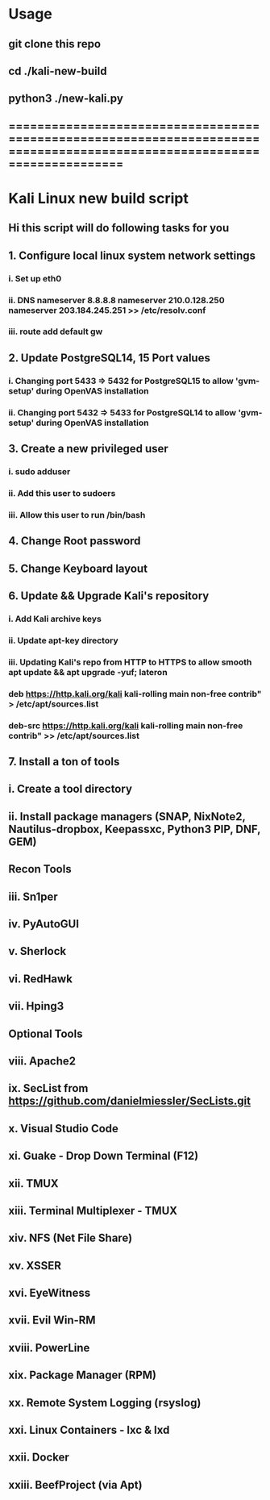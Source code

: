 # Usage
## git clone this repo
## cd ./kali-new-build
## python3 ./new-kali.py

## =========================================================================================================================
# Kali Linux new build script
## Hi this script will do following tasks for you

## 1. Configure local linux system network settings
### i. Set up eth0
### ii. DNS nameserver 8.8.8.8 nameserver 210.0.128.250 nameserver 203.184.245.251 >> /etc/resolv.conf
### iii. route add default gw

## 2. Update PostgreSQL14, 15 Port values
### i. Changing port 5433 => 5432 for PostgreSQL15 to allow 'gvm-setup' during OpenVAS installation
### ii. Changing port 5432 => 5433 for PostgreSQL14 to allow 'gvm-setup' during OpenVAS installation

## 3. Create a new privileged user
### i. sudo adduser <user>
### ii. Add this user to sudoers
### iii. Allow this user to run /bin/bash

## 4. Change Root password

## 5. Change Keyboard layout

## 6. Update && Upgrade Kali's repository
### i. Add Kali archive keys
### ii. Update apt-key directory
### iii. Updating Kali's repo from HTTP to HTTPS to allow smooth apt update && apt upgrade -yuf; lateron
### deb https://http.kali.org/kali kali-rolling main non-free contrib" > /etc/apt/sources.list
### deb-src https://http.kali.org/kali kali-rolling main non-free contrib" >> /etc/apt/sources.list

## 7. Install a ton of tools
## i. Create a tool directory
## ii. Install package managers (SNAP, NixNote2, Nautilus-dropbox, Keepassxc, Python3 PIP, DNF, GEM)

## Recon Tools
## iii. Sn1per
## iv. PyAutoGUI
## v. Sherlock
## vi. RedHawk
## vii. Hping3

## Optional Tools
## viii. Apache2
## ix. SecList from https://github.com/danielmiessler/SecLists.git
## x. Visual Studio Code
## xi. Guake - Drop Down Terminal (F12)
## xii. TMUX
## xiii. Terminal Multiplexer - TMUX 
## xiv. NFS (Net File Share)
## xv. XSSER
## xvi. EyeWitness
## xvii. Evil Win-RM
## xviii. PowerLine
## xix. Package Manager (RPM)
## xx. Remote System Logging (rsyslog)
## xxi. Linux Containers - lxc & lxd
## xxii. Docker
## xxiii. BeefProject (via Apt) 

